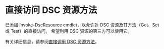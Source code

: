 # 直接访问 DSC 资源方法


已添加 [Invoke-DscResource](https://technet.microsoft.com/en-us/library/mt517869.aspx) cmdlet，以允许对 DSC 资源及其方法（Get、Set 或 Test）的直接访问。 希望利用 DSC 资源的第三方可以使用它。

有关详细信息，请参阅[直接调用 DSC 资源方法](https://msdn.microsoft.com/powershell/dsc/directcallresource)。



<!--HONumber=Jul16_HO1-->


